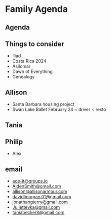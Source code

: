 # Family Agenda

## Agenda

## Things to consider

* Iliad
* Costa Rica 2024
* Asilomar
* Dawn of Everything
* Genealogy

## Allison

* Santa Barbara housing project
* Swan Lake Ballet February 24 ~ driver ~ resto

## Tania


## Philip

* Alex


## email

* ace-it@groups.io
* AldenSmith@gmail.com
* allison@allisonarmour.com
* davidlmorgan.01@gmail.com
* jonathangterry@gmail.com
* Juliettevka@gmail.com
* taniabecker8@gmail.com
